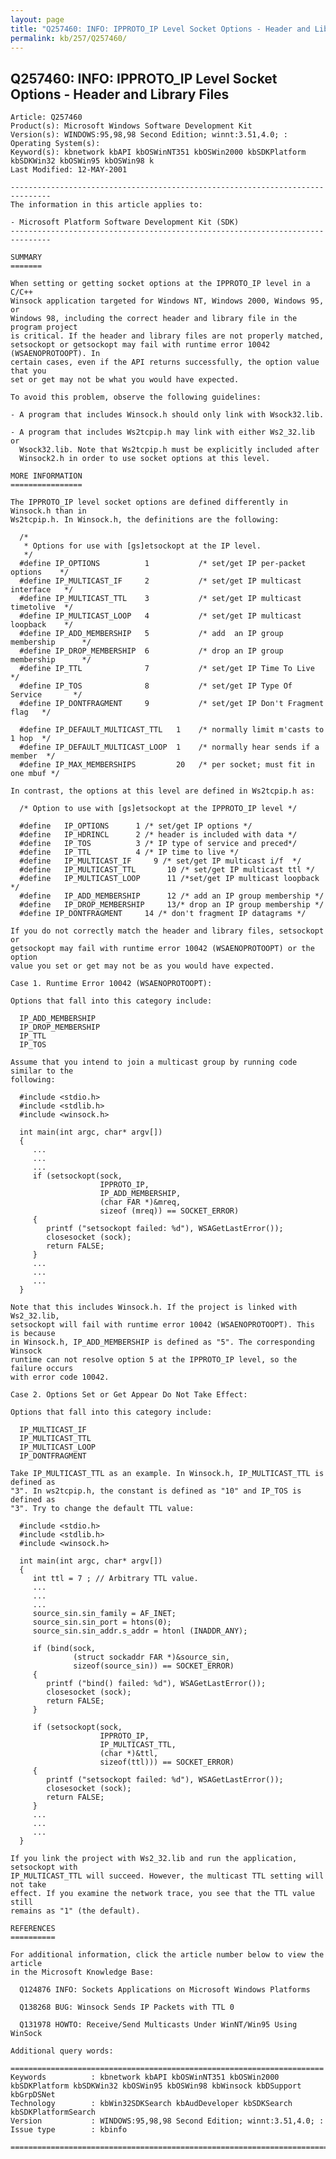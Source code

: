 ```yaml
---
layout: page
title: "Q257460: INFO: IPPROTO_IP Level Socket Options - Header and Library Files"
permalink: kb/257/Q257460/
---
```


## Q257460: INFO: IPPROTO_IP Level Socket Options - Header and Library Files

	Article: Q257460
	Product(s): Microsoft Windows Software Development Kit
	Version(s): WINDOWS:95,98,98 Second Edition; winnt:3.51,4.0; :
	Operating System(s): 
	Keyword(s): kbnetwork kbAPI kbOSWinNT351 kbOSWin2000 kbSDKPlatform kbSDKWin32 kbOSWin95 kbOSWin98 k
	Last Modified: 12-MAY-2001
	
	-------------------------------------------------------------------------------
	The information in this article applies to:
	
	- Microsoft Platform Software Development Kit (SDK) 
	-------------------------------------------------------------------------------
	
	SUMMARY
	=======
	
	When setting or getting socket options at the IPPROTO_IP level in a C/C++
	Winsock application targeted for Windows NT, Windows 2000, Windows 95, or
	Windows 98, including the correct header and library file in the program project
	is critical. If the header and library files are not properly matched,
	setsockopt or getsockopt may fail with runtime error 10042 (WSAENOPROTOOPT). In
	certain cases, even if the API returns successfully, the option value that you
	set or get may not be what you would have expected.
	
	To avoid this problem, observe the following guidelines:
	
	- A program that includes Winsock.h should only link with Wsock32.lib.
	
	- A program that includes Ws2tcpip.h may link with either Ws2_32.lib or
	  Wsock32.lib. Note that Ws2tcpip.h must be explicitly included after
	  Winsock2.h in order to use socket options at this level.
	
	MORE INFORMATION
	================
	
	The IPPROTO_IP level socket options are defined differently in Winsock.h than in
	Ws2tcpip.h. In Winsock.h, the definitions are the following:
	
	  /*
	   * Options for use with [gs]etsockopt at the IP level.
	   */ 
	  #define IP_OPTIONS          1           /* set/get IP per-packet options    */ 
	  #define IP_MULTICAST_IF     2           /* set/get IP multicast interface   */ 
	  #define IP_MULTICAST_TTL    3           /* set/get IP multicast timetolive  */ 
	  #define IP_MULTICAST_LOOP   4           /* set/get IP multicast loopback    */ 
	  #define IP_ADD_MEMBERSHIP   5           /* add  an IP group membership      */ 
	  #define IP_DROP_MEMBERSHIP  6           /* drop an IP group membership      */ 
	  #define IP_TTL              7           /* set/get IP Time To Live          */ 
	  #define IP_TOS              8           /* set/get IP Type Of Service       */ 
	  #define IP_DONTFRAGMENT     9           /* set/get IP Don't Fragment flag   */ 
	
	  #define IP_DEFAULT_MULTICAST_TTL   1    /* normally limit m'casts to 1 hop  */ 
	  #define IP_DEFAULT_MULTICAST_LOOP  1    /* normally hear sends if a member  */ 
	  #define IP_MAX_MEMBERSHIPS         20   /* per socket; must fit in one mbuf */ 
	
	In contrast, the options at this level are defined in Ws2tcpip.h as:
	
	  /* Option to use with [gs]etsockopt at the IPPROTO_IP level */ 
	
	  #define	IP_OPTIONS		1 /* set/get IP options */ 
	  #define	IP_HDRINCL		2 /* header is included with data */ 
	  #define	IP_TOS			3 /* IP type of service and preced*/ 
	  #define	IP_TTL			4 /* IP time to live */ 
	  #define	IP_MULTICAST_IF		9 /* set/get IP multicast i/f  */ 
	  #define	IP_MULTICAST_TTL       10 /* set/get IP multicast ttl */ 
	  #define	IP_MULTICAST_LOOP      11 /*set/get IP multicast loopback */ 
	  #define	IP_ADD_MEMBERSHIP      12 /* add an IP group membership */ 
	  #define	IP_DROP_MEMBERSHIP     13/* drop an IP group membership */ 
	  #define IP_DONTFRAGMENT     14 /* don't fragment IP datagrams */ 
	
	If you do not correctly match the header and library files, setsockopt or
	getsockopt may fail with runtime error 10042 (WSAENOPROTOOPT) or the option
	value you set or get may not be as you would have expected.
	
	Case 1. Runtime Error 10042 (WSAENOPROTOOPT):
	
	Options that fall into this category include:
	
	  IP_ADD_MEMBERSHIP
	  IP_DROP_MEMBERSHIP
	  IP_TTL
	  IP_TOS
	
	Assume that you intend to join a multicast group by running code similar to the
	following:
	
	  #include <stdio.h>
	  #include <stdlib.h>
	  #include <winsock.h>
	
	  int main(int argc, char* argv[])
	  {
	     ...
	     ...
	     ...
	     if (setsockopt(sock, 
	                    IPPROTO_IP, 
	                    IP_ADD_MEMBERSHIP, 
	                    (char FAR *)&mreq, 
	                    sizeof (mreq)) == SOCKET_ERROR)
	     {
	        printf ("setsockopt failed: %d"), WSAGetLastError());
	        closesocket (sock);
	        return FALSE;
	     }
	     ...
	     ...
	     ...
	  }
	
	Note that this includes Winsock.h. If the project is linked with Ws2_32.lib,
	setsockopt will fail with runtime error 10042 (WSAENOPROTOOPT). This is because
	in Winsock.h, IP_ADD_MEMBERSHIP is defined as "5". The corresponding Winsock
	runtime can not resolve option 5 at the IPPROTO_IP level, so the failure occurs
	with error code 10042.
	
	Case 2. Options Set or Get Appear Do Not Take Effect:
	
	Options that fall into this category include:
	
	  IP_MULTICAST_IF
	  IP_MULTICAST_TTL
	  IP_MULTICAST_LOOP
	  IP_DONTFRAGMENT
	
	Take IP_MULTICAST_TTL as an example. In Winsock.h, IP_MULTICAST_TTL is defined as
	"3". In ws2tcpip.h, the constant is defined as "10" and IP_TOS is defined as
	"3". Try to change the default TTL value:
	
	  #include <stdio.h>
	  #include <stdlib.h>
	  #include <winsock.h>
	
	  int main(int argc, char* argv[])
	  {
	     int ttl = 7 ; // Arbitrary TTL value.
	     ...
	     ...
	     ...
	     source_sin.sin_family = AF_INET;
	     source_sin.sin_port = htons(0);    
	     source_sin.sin_addr.s_addr = htonl (INADDR_ANY);
	
	     if (bind(sock, 
	              (struct sockaddr FAR *)&source_sin, 
	              sizeof(source_sin)) == SOCKET_ERROR) 
	     {
	        printf ("bind() failed: %d"), WSAGetLastError());
	        closesocket (sock);
	        return FALSE;
	     }
	
	     if (setsockopt(sock,
	                    IPPROTO_IP,
	                    IP_MULTICAST_TTL,
	                    (char *)&ttl,
	                    sizeof(ttl))) == SOCKET_ERROR)
	     {
	        printf ("setsockopt failed: %d"), WSAGetLastError());
	        closesocket (sock);
	        return FALSE;
	     }
	     ...
	     ...
	     ...
	  }
	
	If you link the project with Ws2_32.lib and run the application, setsockopt with
	IP_MULTICAST_TTL will succeed. However, the multicast TTL setting will not take
	effect. If you examine the network trace, you see that the TTL value still
	remains as "1" (the default).
	
	REFERENCES
	==========
	
	For additional information, click the article number below to view the article
	in the Microsoft Knowledge Base:
	
	  Q124876 INFO: Sockets Applications on Microsoft Windows Platforms
	
	  Q138268 BUG: Winsock Sends IP Packets with TTL 0
	
	  Q131978 HOWTO: Receive/Send Multicasts Under WinNT/Win95 Using WinSock
	
	Additional query words:
	
	======================================================================
	Keywords          : kbnetwork kbAPI kbOSWinNT351 kbOSWin2000 kbSDKPlatform kbSDKWin32 kbOSWin95 kbOSWin98 kbWinsock kbDSupport kbGrpDSNet 
	Technology        : kbWin32SDKSearch kbAudDeveloper kbSDKSearch kbSDKPlatformSearch
	Version           : WINDOWS:95,98,98 Second Edition; winnt:3.51,4.0; :
	Issue type        : kbinfo
	
	=============================================================================
	
